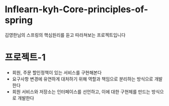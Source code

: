 # Inflearn-kyh-Core-principles-of-spring
김영한님의 스프링의 핵심원리를 듣고 따라쳐보는 프로젝트입니다

# 프로젝트-1
* 회원, 주문 할인정책이 있는 서비스를 구현해본다
* 요구사항 변경에 유연하게 대처하기 위해 역할과 책임으로 분리하는 방식으로 개발한다
* 회원 서비스와 저장소는 인터페이스를 선언하고, 이에 대한 구현체를 만드는 방식으로 개발한다

